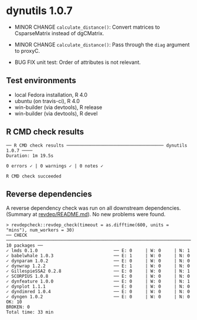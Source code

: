 # dynutils 1.0.7

 * MINOR CHANGE `calculate_distance()`: Convert matrices to CsparseMatrix instead of dgCMatrix.

 * MINOR CHANGE `calculate_distance()`: Pass through the `diag` argument to proxyC.
 
 * BUG FIX unit test: Order of attributes is not relevant.
   
## Test environments
* local Fedora installation, R 4.0
* ubuntu (on travis-ci), R 4.0
* win-builder (via devtools), R release
* win-builder (via devtools), R devel

## R CMD check results
```
── R CMD check results ───────────────────────────────────── dynutils 1.0.7 ────
Duration: 1m 19.5s

0 errors ✓ | 0 warnings ✓ | 0 notes ✓

R CMD check succeeded
```

## Reverse dependencies

A reverse dependency check was run on all downstream dependencies.
(Summary at [revdep/README.md](revdep/README.md)). No new problems were found.

```
> revdepcheck::revdep_check(timeout = as.difftime(600, units = "mins"), num_workers = 30)
── CHECK ────────────────────────────────────────────────────────────────────────────────────────────────────────────────────────────────────────────────────────────────────────── 10 packages ──
✓ lmds 0.1.0                             ── E: 0     | W: 0     | N: 1
✓ babelwhale 1.0.3                       ── E: 1     | W: 0     | N: 0
✓ dynparam 1.0.2                         ── E: 0     | W: 0     | N: 0
✓ dynwrap 1.2.2                          ── E: 1     | W: 0     | N: 0
✓ GillespieSSA2 0.2.8                    ── E: 0     | W: 0     | N: 1
✓ SCORPIUS 1.0.8                         ── E: 0     | W: 0     | N: 0
✓ dynfeature 1.0.0                       ── E: 0     | W: 0     | N: 1
✓ dynplot 1.1.1                          ── E: 0     | W: 0     | N: 0
✓ dyndimred 1.0.4                        ── E: 0     | W: 0     | N: 0
✓ dyngen 1.0.2                           ── E: 0     | W: 0     | N: 0
OK: 10                                                                                                                                                                                          
BROKEN: 0
Total time: 33 min
```

